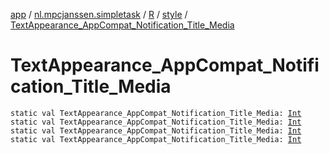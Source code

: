 [app](../../../index.md) / [nl.mpcjanssen.simpletask](../../index.md) / [R](../index.md) / [style](index.md) / [TextAppearance_AppCompat_Notification_Title_Media](.)

# TextAppearance_AppCompat_Notification_Title_Media

`static val TextAppearance_AppCompat_Notification_Title_Media: `[`Int`](https://kotlinlang.org/api/latest/jvm/stdlib/kotlin/-int/index.html)
`static val TextAppearance_AppCompat_Notification_Title_Media: `[`Int`](https://kotlinlang.org/api/latest/jvm/stdlib/kotlin/-int/index.html)
`static val TextAppearance_AppCompat_Notification_Title_Media: `[`Int`](https://kotlinlang.org/api/latest/jvm/stdlib/kotlin/-int/index.html)
`static val TextAppearance_AppCompat_Notification_Title_Media: `[`Int`](https://kotlinlang.org/api/latest/jvm/stdlib/kotlin/-int/index.html)